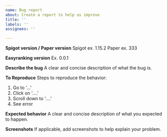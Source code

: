 ```yaml
---
name: Bug report
about: Create a report to help us improve
title: ''
labels: ''
assignees: ''

---
```


**Spigot version / Paper version**
Spigot ex. 1.15.2
Paper ex. 333

**Easyranking version**
Ex. 0.0.1

**Describe the bug**
A clear and concise description of what the bug is.

**To Reproduce**
Steps to reproduce the behavior:
1. Go to '...'
2. Click on '....'
3. Scroll down to '....'
4. See error

**Expected behavior**
A clear and concise description of what you expected to happen.

**Screenshots**
If applicable, add screenshots to help explain your problem.
